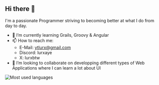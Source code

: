 ## Hi there 👋

I'm a passionate Programmer striving to becoming better at what I do from day to day.

- 🌱 I’m currently learning Grails, Groovy & Angular
- 📫 How to reach me:
  -  E-Mail: ytlurx@gmail.com
  -  Discord: lurxaye
  -  X: lurxbtw
- 👯 I’m looking to collaborate on developping different types of Web Applications where I can learn a lot about UI

<!--
**Lurx381/Lurx381** is a ✨ _special_ ✨ repository because its `README.md` (this file) appears on your GitHub profile.

Here are some ideas to get you started:

- 🔭 I’m currently working on ...
- 🌱 I’m currently learning ...
- 👯 I’m looking to collaborate on ...
- 🤔 I’m looking for help with ...
- 💬 Ask me about ...
- 📫 How to reach me: ...
- 😄 Pronouns: ...
- ⚡ Fun fact: ...
-->

![Most used languages](https://github-readme-stats.vercel.app/api/top-langs?username=Lurx381&size_weight=0.5&count_weight=0.5&theme=dark&locale=en&layout=compact)
